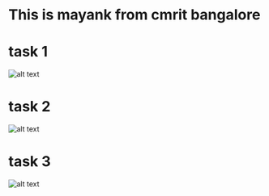 # This is mayank from cmrit bangalore

# task 1 
![alt text](https://github.com/Mayank-Raj3/az-git-repo/blob/main/Mayank/Dom.jpeg?raw=true)

# task 2

![alt text](https://github.com/Mayank-Raj3/az-git-repo/blob/main/Mayank/Froggy.jpeg?raw=true)

# task 3
![alt text](https://github.com/Mayank-Raj3/az-git-repo/blob/main/Mayank/spacex.png?raw=true)





